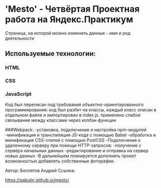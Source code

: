 # 'Mesto' - Четвёртая Проектная работа на Яндекс.Практикум
Страница, на которой можно изменить данные - имя и род деятельности
## Используемые технологии:
### HTML
### CSS
### JavaScript

Код был переписан под требования объектно-ориентированного программирования:
код был разбит на классы, каждый класс описан в отдельном файле и импортирован в index.js.
применено слабое связывание между классами через колбэк-функции

###Webpack:
-установка, подключение и настройка npm-модулей
-минификация и транспиляция JS-кода с помощью Babel
-обработка и минификация CSS-стилей с помощью PostCSS
-Подключение к удаленному серверу при помощи HTTP-запросов:
-получение с сервера начальных данных
-редактирование и отправка на сервер новых данных
-В дальнейшем планируется дополнить проект возможностью добавлять собственные фоторафии.

Автор: Беспятов Андрей
Ссылка:


https://gabulin.github.io/mesto/
